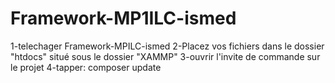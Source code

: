 # Framework-MP1ILC-ismed

1-telechager Framework-MPILC-ismed
2-Placez vos fichiers dans le dossier "htdocs" situé sous le dossier "XAMMP"
3-ouvrir l'invite de commande sur le projet
4-tapper: composer update


